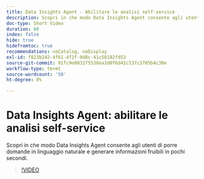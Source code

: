 ```yaml
---
title: Data Insights Agent - Abilitare le analisi self-service
description: Scopri in che modo Data Insights Agent consente agli utenti di porre domande in linguaggio naturale e generare informazioni fruibili in pochi secondi.
doc-type: Short Video
duration: 60
index: false
hide: true
hidefromtoc: true
recommendations: noCatalog, noDisplay
exl-id: f823b242-4f61-4f2f-9d8c-41c58192fd53
source-git-commit: 91fc9e0831f5538ea1d0f6d42c537c3705b4c30e
workflow-type: tm+mt
source-wordcount: '50'
ht-degree: 0%

---
```


# Data Insights Agent: abilitare le analisi self-service

Scopri in che modo Data Insights Agent consente agli utenti di porre domande in linguaggio naturale e generare informazioni fruibili in pochi secondi.

<!-- 62_S106_3442453_59_data-insights-agent-empowering-selfservice-analytics -->
>[!VIDEO](https://video.tv.adobe.com/v/3458304/?learn=on&enablevpops=true)

